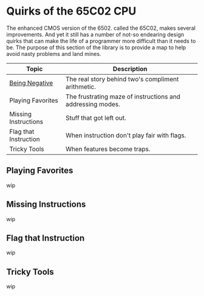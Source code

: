 # Quirks of the 65C02 CPU

The enhanced CMOS version of the 6502. called the 65C02, makes several
improvements. And yet it still has a number of not-so endearing design quirks
that can make the life of a programmer more difficult than it needs to be. The
purpose of this section of the library is to provide a map to help avoid
nasty problems and land mines.

Topic                 | Description
----------------------|-------------------
[Being Negative](./negative.md) | The real story behind two's compliment arithmetic.
Playing Favorites     | The frustrating maze of instructions and addressing modes.
Missing Instructions  | Stuff that got left out.
Flag that Instruction | When instruction don't play fair with flags.
Tricky Tools          | When features become traps.

## Playing Favorites

wip

## Missing Instructions

wip

## Flag that Instruction

wip

## Tricky Tools

wip

